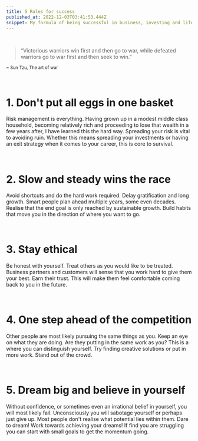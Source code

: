 ```yaml
---
title: 5 Rules for success
published_at: 2022-12-03T03:41:53.444Z
snippet: My formula of being successful in business, investing and life
---
```


&nbsp;


>“Victorious warriors win first and then go to war, while defeated warriors go to war first and then seek to win.”

<sup>~ Sun Tzu, The art of war</sup>

&nbsp;

# 1. Don't put all eggs in one basket

Risk management is everything. Having grown up in a modest middle class household, becoming relatively rich and proceeding to lose that wealth in a few years after, I have learned this the hard way.
Spreading your risk is vital to avoiding ruin. Whether this means spreading your investments or having an exit strategy when it comes to your career, this is core to survival.

&nbsp;

# 2. Slow and steady wins the race

Avoid shortcuts and do the hard work required. Delay gratification and long growth. Smart people plan ahead multiple years, some even decades. Realise that the end goal is only reached by sustainable growth. Build habits that move you in the direction of where you want to go.

&nbsp;

# 3. Stay ethical

Be honest with yourself. Treat others as you would like to be treated. Business partners and customers will sense that you work hard to give them your best. Earn their trust. This will make them feel comfortable coming back to you in the future.

&nbsp;

# 4. One step ahead of the competition

Other people are most likely pursuing the same things as you. Keep an eye on what they are doing. Are they putting in the same work as you? This is a where you can distinguish yourself. Try finding creative solutions or put in more work. Stand out of the crowd.

&nbsp;

# 5. Dream big and believe in yourself

Without confidence, or sometimes even an irrational belief in yourself, you will most likely fail. Unconsciously you will sabotage yourself or perhaps just give up. Most people don't realise what potential lies within them. 
Dare to dream! Work towards achieving your dreams! If find you are struggling you can start with small goals to get the momentum going.

&nbsp;

